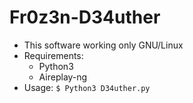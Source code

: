 # Fr0z3n-D34uther
- This software working only GNU/Linux
- Requirements:
  - Python3
  - Aireplay-ng
- Usage:
`$ Python3 D34uther.py`
